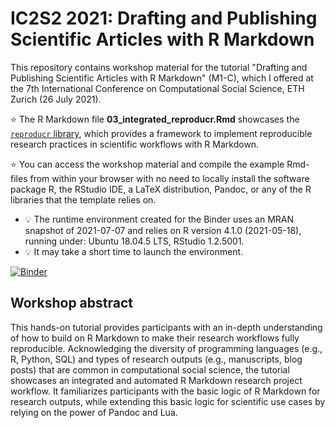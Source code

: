 # IC2S2 2021: Drafting and Publishing Scientific Articles with R Markdown


This repository contains workshop material for the tutorial "Drafting and Publishing Scientific Articles with R Markdown" (M1-C), which I offered at the 7th International Conference on Computational Social Science, ETH Zurich (26 July 2021). 

:star: The R Markdown file **03_integrated_reproducr.Rmd** showcases the [`reproducr` library](https://jschultecloos.github.io/reproducr/), which provides a framework to implement reproducible research practices in scientific workflows with R Markdown.

:star: You can access the workshop material and compile the example Rmd-files from within your browser with no need to locally install the software package R, the RStudio IDE, a LaTeX distribution, Pandoc, or any of the R libraries that the template relies on.
  - :bulb: The runtime environment created for the Binder uses an MRAN snapshot of 2021-07-07 and relies on R version 4.1.0 (2021-05-18), running under: Ubuntu 18.04.5 LTS, RStudio 1.2.5001.
  - :bulb: It may take a short time to launch the environment. 
  
  
[![Binder](https://mybinder.org/badge_logo.svg)](https://mybinder.org/v2/gh/jschultecloos/IC2S2_2021_M1-C/HEAD?urlpath=rstudio)


## Workshop abstract

This hands-on tutorial provides participants with an in-depth understanding of how to build on R Markdown to make their research workflows fully reproducible. Acknowledging the diversity of programming languages (e.g., R, Python, SQL) and types of research outputs (e.g., manuscripts, blog posts) that are common in computational social science, the tutorial showcases an integrated and automated R Markdown research project workflow. It familiarizes participants with the basic logic of R Markdown for research outputs, while extending this basic logic for scientific use cases by relying on the power of Pandoc and Lua.
